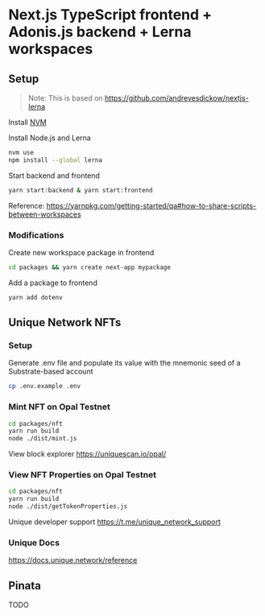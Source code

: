 # Next.js TypeScript frontend + Adonis.js backend + Lerna workspaces

## Setup

> Note: This is based on https://github.com/andrevesdickow/nextjs-lerna

Install [NVM](https://github.com/nvm-sh/nvm?tab=readme-ov-file#install--update-script)

Install Node.js and Lerna
```bash
nvm use
npm install --global lerna
```

Start backend and frontend
```bash
yarn start:backend & yarn start:frontend
```
Reference: https://yarnpkg.com/getting-started/qa#how-to-share-scripts-between-workspaces

### Modifications

Create new workspace package in frontend
```bash
cd packages && yarn create next-app mypackage
```

Add a package to frontend
```bash
yarn add dotenv
```

## Unique Network NFTs

### Setup

Generate .env file and populate its value with the mnemonic seed of a Substrate-based account
```bash
cp .env.example .env
```

### Mint NFT on Opal Testnet

```bash
cd packages/nft
yarn run build
node ./dist/mint.js
```

View block explorer https://uniquescan.io/opal/

### View NFT Properties on Opal Testnet

```bash
cd packages/nft
yarn run build
node ./dist/getTokenProperties.js
```

Unique developer support https://t.me/unique_network_support

### Unique Docs

https://docs.unique.network/reference

## Pinata

TODO
